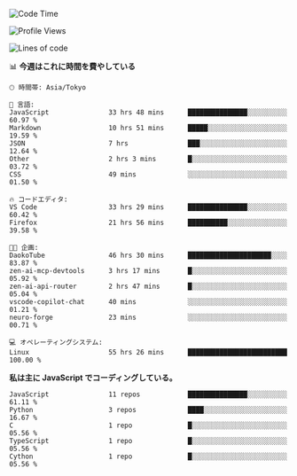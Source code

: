 <!--START_SECTION:waka-->
![Code Time](http://img.shields.io/badge/Code%20Time-338%20hrs%208%20mins-blue)

![Profile Views](http://img.shields.io/badge/%E3%83%97%E3%83%AD%E3%83%95%E3%82%A3%E3%83%BC%E3%83%AB%E3%83%93%E3%83%A5%E3%83%BC-2-blue)

![Lines of code](https://img.shields.io/badge/%E3%80%8CHello%20World%E3%80%8D%E3%81%8B%E3%82%89%E3%80%81%E7%A7%81%E3%81%AF%E3%81%93%E3%81%86%E6%9B%B8%E3%81%84%E3%81%9F-251.1%20thousand%20%E3%82%B3%E3%83%BC%E3%83%89%E8%A1%8C-blue)

📊 **今週はこれに時間を費やしている** 

```text
🕑︎ 時間帯: Asia/Tokyo

💬 言語: 
JavaScript               33 hrs 48 mins      ███████████████░░░░░░░░░░   60.97 % 
Markdown                 10 hrs 51 mins      █████░░░░░░░░░░░░░░░░░░░░   19.59 % 
JSON                     7 hrs               ███░░░░░░░░░░░░░░░░░░░░░░   12.64 % 
Other                    2 hrs 3 mins        █░░░░░░░░░░░░░░░░░░░░░░░░   03.72 % 
CSS                      49 mins             ░░░░░░░░░░░░░░░░░░░░░░░░░   01.50 % 

🔥 コードエディタ: 
VS Code                  33 hrs 29 mins      ███████████████░░░░░░░░░░   60.42 % 
Firefox                  21 hrs 56 mins      ██████████░░░░░░░░░░░░░░░   39.58 % 

🐱‍💻 企画: 
DaokoTube                46 hrs 30 mins      █████████████████████░░░░   83.87 % 
zen-ai-mcp-devtools      3 hrs 17 mins       █░░░░░░░░░░░░░░░░░░░░░░░░   05.92 % 
zen-ai-api-router        2 hrs 47 mins       █░░░░░░░░░░░░░░░░░░░░░░░░   05.04 % 
vscode-copilot-chat      40 mins             ░░░░░░░░░░░░░░░░░░░░░░░░░   01.21 % 
neuro-forge              23 mins             ░░░░░░░░░░░░░░░░░░░░░░░░░   00.71 % 

💻 オペレーティングシステム: 
Linux                    55 hrs 26 mins      █████████████████████████   100.00 % 
```

**私は主に JavaScript でコーディングしている。** 

```text
JavaScript               11 repos            ███████████████░░░░░░░░░░   61.11 % 
Python                   3 repos             ████░░░░░░░░░░░░░░░░░░░░░   16.67 % 
C                        1 repo              █░░░░░░░░░░░░░░░░░░░░░░░░   05.56 % 
TypeScript               1 repo              █░░░░░░░░░░░░░░░░░░░░░░░░   05.56 % 
Cython                   1 repo              █░░░░░░░░░░░░░░░░░░░░░░░░   05.56 % 
```




<!--END_SECTION:waka-->
